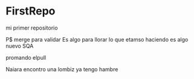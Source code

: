 # FirstRepo
mi primer repositorio

P$ merge para validar 
Es algo para llorar  lo que etamso haciendo es algo nuevo SQA

promando elpull


Naiara encontro una lombiz
ya tengo hambre